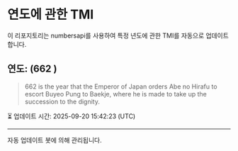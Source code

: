 
# 연도에 관한 TMI

이 리포지토리는 numbersapi를 사용하여 특정 년도에 관한 TMI를 자동으로 업데이트합니다.

## 연도: (662 )
> 662 is the year that the Emperor of Japan orders Abe no Hirafu to escort Buyeo Pung to Baekje, where he is made to take up the succession to the dignity.

⏳ 업데이트 시간: 2025-09-20 15:42:23 (UTC)

---
자동 업데이트 봇에 의해 관리됩니다.

